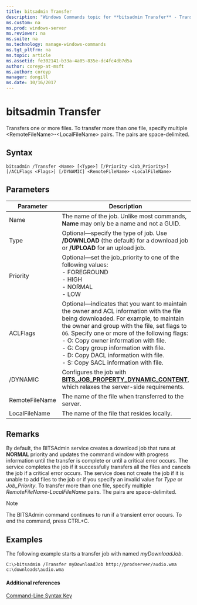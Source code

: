 ```yaml
---
title: bitsadmin Transfer
description: "Windows Commands topic for **bitsadmin Transfer** - Transfers one or more files."
ms.custom: na
ms.prod: windows-server
ms.reviewer: na
ms.suite: na
ms.technology: manage-windows-commands
ms.tgt_pltfrm: na
ms.topic: article
ms.assetid: fe302141-b33a-4a05-835e-dc4fc4db7d5a
author: coreyp-at-msft
ms.author: coreyp
manager: dongill
ms.date: 10/16/2017
---
```


# bitsadmin Transfer

Transfers one or more files. To transfer more than one file, specify multiple \<RemoteFileName\>-\<LocalFileName\> pairs. The pairs are space-delimited.

## Syntax

```
bitsadmin /Transfer <Name> [<Type>] [/Priority <Job_Priority>] [/ACLFlags <Flags>] [/DYNAMIC] <RemoteFileName> <LocalFileName>
```

## Parameters

|Parameter|Description|
|---------|-----------|
|Name|The name of the job. Unlike most commands, **Name** may only be a name and not a GUID.|
|Type|Optional—specify the type of job. Use **/DOWNLOAD** (the default) for a download job or **/UPLOAD** for an upload job.|
|Priority|Optional—set the job_priority to one of the following values:</br>-   FOREGROUND</br>-   HIGH</br>-   NORMAL</br>-   LOW|
|ACLFlags|Optional—indicates that you want to maintain the owner and ACL information with the file being downloaded. For example, to maintain the owner and group with the file, set flags to `OG`. Specify one or more of the following flags:</br>-   O: Copy owner information with file.</br>-   G: Copy group information with file.</br>-   D: Copy DACL information with file.</br>-   S: Copy SACL information with file.|
|\/DYNAMIC|Configures the job with [**BITS_JOB_PROPERTY_DYNAMIC_CONTENT**](/windows/desktop/api/bits5_0/ne-bits5_0-bits_job_property_id), which relaxes the server-side requirements.|
|RemoteFileName|The name of the file when transferred to the server.|
|LocalFileName|The name of the file that resides locally.|

## Remarks

By default, the BITSAdmin service creates a download job that runs at **NORMAL** priority and updates the command window with progress information until the transfer is complete or until a critical error occurs. The service completes the job if it successfully transfers all the files and cancels the job if a critical error occurs. The service does not create the job if it is unable to add files to the job or if you specify an invalid value for *Type* or *Job_Priority*. To transfer more than one file, specify multiple *RemoteFileName*-*LocalFileName* pairs. The pairs are space-delimited.

> [!NOTE]
> The BITSAdmin command continues to run if a transient error occurs. To end the command, press CTRL+C.

## <a name="BKMK_examples"></a>Examples

The following example starts a transfer job with named *myDownloadJob*.
```
C:\>bitsadmin /Transfer myDownloadJob http://prodserver/audio.wma c:\downloads\audio.wma
```

#### Additional references

[Command-Line Syntax Key](command-line-syntax-key.md)